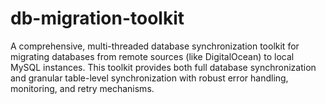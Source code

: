 # db-migration-toolkit
A comprehensive, multi-threaded database synchronization toolkit for migrating databases from remote sources (like DigitalOcean) to local MySQL instances. This toolkit provides both full database synchronization and granular table-level synchronization with robust error handling, monitoring, and retry mechanisms.
